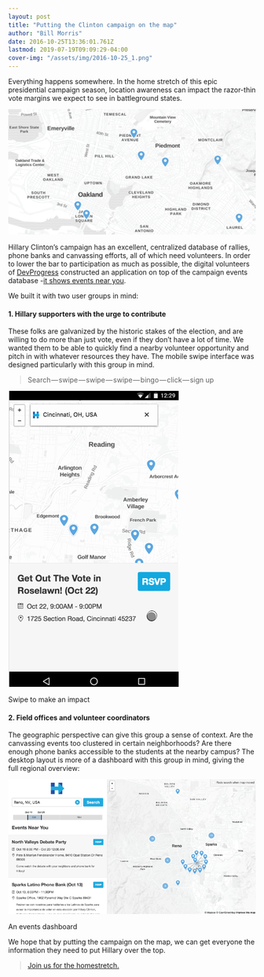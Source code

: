 ```yaml
---
layout: post
title: "Putting the Clinton campaign on the map"
author: "Bill Morris"
date: 2016-10-25T13:36:01.761Z
lastmod: 2019-07-19T09:09:29-04:00
cover-img: "/assets/img/2016-10-25_1.png"
---
```


Everything happens somewhere. In the home stretch of this epic presidential campaign season, location awareness can impact the razor-thin vote margins we expect to see in battleground states.

![image](/shoals/assets/img/2016-10-25_1.png)

Hillary Clinton’s campaign has an excellent, centralized database of rallies, phone banks and canvassing efforts, all of which need volunteers. In order to lower the bar to participation as much as possible, the digital volunteers of [DevProgress](https://devprogress.us/) constructed an application on top of the campaign events database -[it shows events near you](https://devprogress.us/hrc-events).

We built it with two user groups in mind:

#### 1. Hillary supporters with the urge to contribute

These folks are galvanized by the historic stakes of the election, and are willing to do more than just vote, even if they don’t have a lot of time. We wanted them to be able to quickly find a nearby volunteer opportunity and pitch in with whatever resources they have. The mobile swipe interface was designed particularly with this group in mind.
> Search — swipe — swipe — swipe — bingo — click — sign up



![image](/shoals/assets/img/2016-10-25_2.gif)

Swipe to make an impact



#### 2. Field offices and volunteer coordinators

The geographic perspective can give this group a sense of context. Are the canvassing events too clustered in certain neighborhoods? Are there enough phone banks accessible to the students at the nearby campus? The desktop layout is more of a dashboard with this group in mind, giving the full regional overview:




![image](/shoals/assets/img/2016-10-25_3.png)

An events dashboard



We hope that by putting the campaign on the map, we can get everyone the information they need to put Hillary over the top.
> [Join us for the homestretch.](https://devprogress.us/hrc-events)
